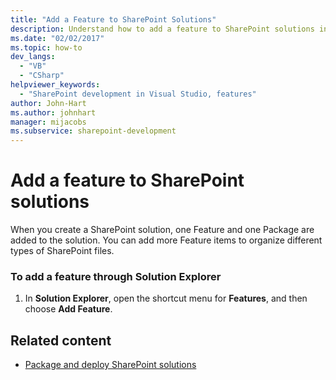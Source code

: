 ```yaml
---
title: "Add a Feature to SharePoint Solutions"
description: Understand how to add a feature to SharePoint solutions in Visual Studio. You can add more feature items to organize different types of SharePoint files.
ms.date: "02/02/2017"
ms.topic: how-to
dev_langs:
  - "VB"
  - "CSharp"
helpviewer_keywords:
  - "SharePoint development in Visual Studio, features"
author: John-Hart
ms.author: johnhart
manager: mijacobs
ms.subservice: sharepoint-development
---
```

# Add a feature to SharePoint solutions

  When you create a SharePoint solution, one Feature and one Package are added to the solution. You can add more Feature items to organize different types of SharePoint files.

### To add a feature through Solution Explorer

1. In **Solution Explorer**, open the shortcut menu for **Features**, and then choose **Add Feature**.

## Related content
- [Package and deploy SharePoint solutions](../sharepoint/packaging-and-deploying-sharepoint-solutions.md)
